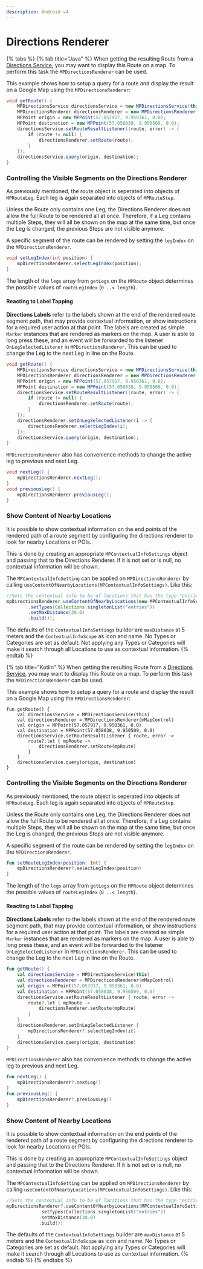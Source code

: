 ```yaml
---
description: Android v4
---
```


# Directions Renderer

{% tabs %}
{% tab title="Java" %}
When getting the resulting Route from a [Directions Service](https://docs.mapsindoors.com/directions-service/), you may want to display this Route on a map. To perform this task the `MPDirectionsRenderer` can be used.

This example shows how to setup a query for a route and display the result on a Google Map using the `MPDirectionsRenderer`:

```java
void getRoute() {
    MPDirectionsService directionsService = new MPDirectionsService(this);
    MPDirectionsRenderer directionsRenderer = new MPDirectionsRenderer(mMapControl);
    MPPoint origin = new MPPoint(57.057917, 9.950361, 0.0);
    MPPoint destination = new MPPoint(57.058038, 9.950509, 0.0);
    directionsService.setRouteResultListener((route, error) -> {
        if (route != null) {
            directionsRenderer.setRoute(route);
        }
    });
    directionsService.query(origin, destination);
}
```

### Controlling the Visible Segments on the Directions Renderer[​](https://docs.mapsindoors.com/directions-renderer#controlling-the-visible-segments-on-the-directions-renderer) <a href="#controlling-the-visible-segments-on-the-directions-renderer" id="controlling-the-visible-segments-on-the-directions-renderer"></a>

As previously mentioned, the route object is seperated into objects of `MPRouteLeg`. Each leg is again separated into objects of `MPRouteStep`.

Unless the Route only contains one Leg, the Directions Renderer does not allow the full Route to be rendered all at once. Therefore, if a Leg contains multiple Steps, they will all be shown on the map at the same time, but once the Leg is changed, the previous Steps are not visible anymore.

A specific segment of the route can be rendered by setting the `legIndex` on the `MPDirectionsRenderer`.

```java
void setLegIndex(int position) {
    mpDirectionsRenderer.selectLegIndex(position);
}
```

The length of the `legs` array from `getLegs` on the `MPRoute` object determines the possible values of `routeLegIndex` (`0 ..< length`).

#### Reacting to Label Tapping[​](https://docs.mapsindoors.com/directions-renderer#reacting-to-label-tapping) <a href="#reacting-to-label-tapping" id="reacting-to-label-tapping"></a>

**Directions Labels** refer to the labels shown at the end of the rendered route segment path, that may provide contextual information, or show instructions for a required user action at that point. The labels are created as simple `Marker` instances that are rendered as markers on the map. A user is able to long press these, and an event will be forwarded to the listener `OnLegSelectedListener` in `MPDirectionsRenderer`. This can be used to change the Leg to the next Leg in line on the Route.

```java
void getRoute() {
    MPDirectionsService directionsService = new MPDirectionsService(this);
    MPDirectionsRenderer directionsRenderer = new MPDirectionsRenderer(mMapControl);
    MPPoint origin = new MPPoint(57.057917, 9.950361, 0.0);
    MPPoint destination = new MPPoint(57.058038, 9.950509, 0.0);
    directionsService.setRouteResultListener((route, error) -> {
        if (route != null) {
            directionsRenderer.setRoute(route);
        }
    });
    directionsRenderer.setOnLegSelectedListener(i -> {
        directionsRenderer.selectLegIndex(i);
    });
    directionsService.query(origin, destination);
}
```

`MPDirectionsRenderer` also has convenience methods to change the active leg to previous and next Leg.

```java
void nextLeg() {
    mpDirectionsRenderer.nextLeg();
}
void previousLeg() {
    mpDirectionsRenderer.previousLeg();
}
```

### Show Content of Nearby Locations[​](https://docs.mapsindoors.com/directions-renderer#show-content-of-nearby-locations) <a href="#show-content-of-nearby-locations" id="show-content-of-nearby-locations"></a>

It is possible to show contextual information on the end points of the rendered path of a route segment by configuring the directions renderer to look for nearby Locations or POIs.

This is done by creating an appropriate `MPContextualInfoSettings` object and passing that to the Directions Renderer. If it is not set or is null, no contextual information will be shown.

The `MPContextualInfoSetting` can be applied on `MPDirectionsRenderer` by calling `useContentOfNearbyLocations(MPContextualInfoSettings)`. Like this:

```java
//Sets the contextual info to be of locations that has the type "entries" and searches within a max distance of 30 meters from the end point of the current route segment
mpDirectionsRenderer.useContentOfNearbyLocations(new MPContextualInfoSettings.Builder()
        .setTypes(Collections.singletonList("entries"))
        .setMaxDistance(30.0)
        .build());
```

The defaults of the `ContextualInfoSettings` builder are `maxDistance` at 5 meters and the `ContextualInfoScope` as icon and name. No Types or Categories are set as default. Not applying any Types or Categories will make it search through all Locations to use as contextual information.
{% endtab %}

{% tab title="Kotlin" %}
When getting the resulting Route from a [Directions Service](https://docs.mapsindoors.com/directions-service/), you may want to display this Route on a map. To perform this task the `MPDirectionsRenderer` can be used.

This example shows how to setup a query for a route and display the result on a Google Map using the `MPDirectionsRenderer`:

```koltin
fun getRoute() {
    val directionsService = MPDirectionsService(this)
    val directionsRenderer = MPDirectionsRenderer(mMapControl)
    val origin = MPPoint(57.057917, 9.950361, 0.0)
    val destination = MPPoint(57.058038, 9.950509, 0.0)
    directionsService.setRouteResultListener { route, error ->
        route?.let { mpRoute ->
            directionsRenderer.setRoute(mpRoute)
        }
    }
    directionsService.query(origin, destination)
}
```

### Controlling the Visible Segments on the Directions Renderer[​](https://docs.mapsindoors.com/directions-renderer#controlling-the-visible-segments-on-the-directions-renderer-1) <a href="#controlling-the-visible-segments-on-the-directions-renderer-1" id="controlling-the-visible-segments-on-the-directions-renderer-1"></a>

As previously mentioned, the route object is seperated into objects of `MPRouteLeg`. Each leg is again separated into objects of `MPRouteStep`.

Unless the Route only contains one Leg, the Directions Renderer does not allow the full Route to be rendered all at once. Therefore, if a Leg contains multiple Steps, they will all be shown on the map at the same time, but once the Leg is changed, the previous Steps are not visible anymore.

A specific segment of the route can be rendered by setting the `legIndex` on the `MPDirectionsRenderer`.

```kotlin
fun setRouteLegIndex(position: Int) {
    mpDirectionsRenderer?.selectLegIndex(position)
}
```

The length of the `legs` array from `getLegs` on the `MPRoute` object determines the possible values of `routeLegIndex` (`0 ..< length`).

#### Reacting to Label Tapping[​](https://docs.mapsindoors.com/directions-renderer#reacting-to-label-tapping-1) <a href="#reacting-to-label-tapping-1" id="reacting-to-label-tapping-1"></a>

**Directions Labels** refer to the labels shown at the end of the rendered route segment path, that may provide contextual information, or show instructions for a required user action at that point. The labels are created as simple `Marker` instances that are rendered as markers on the map. A user is able to long press these, and an event will be forwarded to the listener `OnLegSelectedListener` in `MPDirectionsRenderer`. This can be used to change the Leg to the next Leg in line on the Route.

```kotlin
fun getRoute() {
    val directionsService = MPDirectionsService(this)
    val directionsRenderer = MPDirectionsRenderer(mMapControl)
    val origin = MPPoint(57.057917, 9.950361, 0.0)
    val destination = MPPoint(57.058038, 9.950509, 0.0)
    directionsService.setRouteResultListener { route, error ->
        route?.let { mpRoute ->
            directionsRenderer.setRoute(mpRoute)
        }
    }
    directionsRenderer.setOnLegSelectedListener {
        mpDirectionsRenderer?.selectLegIndex(it)
    }
    directionsService.query(origin, destination)
}
```

`MPDirectionsRenderer` also has convenience methods to change the active leg to previous and next Leg.

```kotlin
fun nextLeg() {
    mpDirectionsRenderer?.nextLeg()
}
fun previousLeg() {
    mpDirectionsRenderer?.previousLeg()
}
```

### Show Content of Nearby Locations[​](https://docs.mapsindoors.com/directions-renderer#show-content-of-nearby-locations-1) <a href="#show-content-of-nearby-locations-1" id="show-content-of-nearby-locations-1"></a>

It is possible to show contextual information on the end points of the rendered path of a route segment by configuring the directions renderer to look for nearby Locations or POIs.

This is done by creating an appropriate `MPContextualInfoSettings` object and passing that to the Directions Renderer. If it is not set or is null, no contextual information will be shown.

The `MPContextualInfoSetting` can be applied on `MPDirectionsRenderer` by calling `useContentOfNearbyLocations(MPContextualInfoSettings)`. Like this:

```kotlin
//Sets the contextual info to be of locations that has the type "entries" and searches within a max distance of 30 meters from the end point of the current route segment
mpDirectionsRenderer?.useContentOfNearbyLocations(MPContextualInfoSettings.Builder()
            .setTypes(Collections.singletonList("entries"))
            .setMaxDistance(30.0)
            .build())
```

The defaults of the `ContextualInfoSettings` builder are `maxDistance` at 5 meters and the `ContextualInfoScope` as icon and name. No Types or Categories are set as default. Not applying any Types or Categories will make it search through all Locations to use as contextual information.
{% endtab %}
{% endtabs %}
